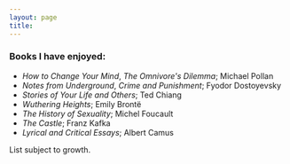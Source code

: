 ```yaml
---
layout: page
title:
---
```


### Books I have enjoyed:
* *How to Change Your Mind*, *The Omnivore's Dilemma*; Michael Pollan
* *Notes from Underground*, *Crime and Punishment*; Fyodor Dostoyevsky
* *Stories of Your Life and Others*; Ted Chiang
* *Wuthering Heights*; Emily Brontë
* *The History of Sexuality*; Michel Foucault
* *The Castle*; Franz Kafka
* *Lyrical and Critical Essays*; Albert Camus

List subject to growth.
